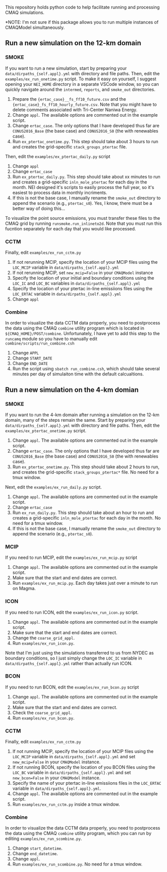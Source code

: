 This repository holds python code to help facilitate running and processing CMAQ simulations.

*NOTE: I'm not sure if this package allows you to run multiple instances of CMAQModel simultaneously. 

## Run a new simulation on the 12-km domain
### SMOKE
If you want to run a new simulation, start by preparing your `data/dirpaths_{self.appl}.yml` with directory and file paths. Then, edit the `examples/ex_run_onetime.py` script. To make it easy on yourself, I suggest opening your `NEI_HOME` directory in a separate VSCode window, so you can quickly navigate around the `intermed`, `reports`, and `smoke_out` directories.  

1. Prepare the `{ertac_case}__fs_ff10_future.csv` and the `{ertac_case}_fs_ff10_hourly_future.csv`. Note that you might have to delete comments associated with Tri-Center Naniwa Energy.  
2. Change `appl`. The available options are commented out in the example script.    
3. Change `ertac_case`. The only options that I have developed thus far are `CONUS2016_Base` (the base case) and `CONUS2016_S0` (the with renewables case).    
4. Run `ex_ptertac_onetime.py`. This step should take about 3 hours to run and creates the grid-specific `stack_groups_ptertac` file.     

Then, edit the `examples/ex_ptertac_daily.py` script

1. Change `appl`  
2. Change `ertac_case`  
3. Run `ex_ptertac_daily.py`. This step should take about xx minutes to run and creates a grid-specific `inln_mole_ptertac` for each day in the month. NEI designed it's scripts to easily process the full year, so it's easiest to process data in monthly incriments. 
4. If this is not the base case, I manually rename the `smoke_out` directory to append the scenario (e.g., `ptertac_s0`). Yes, I know, there must be a better way of doing this...  

To visualize the point source emissions, you must transfer these files to the CMAQ grid by running `runsmoke.run_inlineto2d`. Note that you must run this fucntion separately for each day that you would like processed.

### CCTM
Finally, edit `examples/ex_run_cctm.py`

1. If not rerunning MCIP, specify the location of your MCIP files using the `LOC_MCIP` variable in `data/dirpaths_{self.appl}.yml`  
2. If not rerunning MCIP, set `new_mcip=False` in your `CMAQModel` instance  
3. Specify the location of your initial and boundary conditions using the `LOC_IC` and `LOC_BC` variables in `data/dirpaths_{self.appl}.yml`
4. Specify the location of your ptertac in-line emissiions files using the `LOC_ERTAC` variable in `data/dirpaths_{self.appl}.yml`   
5. Change `appl` 

### Combine
In order to visualize the data CCTM data properly, you need to postprocess the data using the CMAQ `combine` utility program which is located in `${CMAQ_HOME}/POST/combine`. Unfortunately, I have yet to add this step to the `runcamq` module so you have to manually edit `combine/scripts/run_combine.csh`
1. Change `APPL`  
2. Change `START_DATE`  
3. Change `END_DATE`  
4. Run the script using `sbatch run_combine.csh`, which should take several minutes per day of simulaiton time with the default calcualtions. 

## Run a new simulation on the 4-km domian
### SMOKE
If you want to run the 4-km domain after running a simulation on the 12-km domain, many of the steps remain the same. Start by preparing your `data/dirpaths_{self.appl}.yml` with directory and file paths. Then, edit the `examples/ex_ptertac_onetime.py` script.  

1. Change `appl`. The available options are commented out in the example script.  
2. Change `ertac_case`. The only options that I have developed thus far are `CONUS2016_Base` (the base case) and `CONUS2016_S0` (the with renewables case).  
3. Run `ex_ptertac_onetime.py`. This step should take about 2 hours to run, and creates the grid-specific `stack_groups_ptertac*` file. No need for a tmux window.   

Next, edit the `examples/ex_run_daily.py` script.

1. Change `appl`. The available options are commented out in the example script.  
2. Change `ertac_case`  
3. Run `ex_run_daily.py`. This step should take about an hour to run and creates a grid-specific `inln_mole_ptertac` for each day in the month. No need for a tmux window. 
4. If this is not the base case, I manually rename the `smoke_out` directory to append the scenario (e.g., `ptertac_s0`).  

### MCIP
If you need to run MCIP, edit the `examples/ex_run_mcip.py` script  

1. Change `appl`. The available options are commented out in the example script.
2. Make sure that the start and end dates are correct.
3. Run `examples/ex_run_mcip.py`. Each day takes just over a minute to run on Magma.

### ICON
If you need to run ICON, edit the `examples/ex_run_icon.py` script. 

1. Change `appl`. The available options are commented out in the example script.
2. Make sure that the start and end dates are correct. 
3. Change the `coarse_grid_appl`.  
4. Run `examples/ex_run_icon.py`.    

Note that I'm just using the simulations transferred to us from NYDEC as boundary conditions, so I just simply change the `LOC_IC` variable in `data/dirpaths_{self.appl}.yml` rather than actually run ICON. 

### BCON
If you need to run BCON, edit the `examples/ex_run_bcon.py` script

1. Change `appl`. The available options are commented out in the example script.
2. Make sure that the start and end dates are correct. 
3. Check the `coarse_grid_appl`.  
4. Run `examples/ex_run_bcon.py`.    

### CCTM
Finally, edit `examples/ex_run_cctm.py`

1. If not running MCIP, specify the location of your MCIP files using the `LOC_MCIP` variable in `data/dirpaths_{self.appl}.yml` and set `new_mcip=False` in your `CMAQModel` instance.  
2. If not running BCON, specify the location of you BCON files using the `LOC_BC` variable in `data/dirpaths_{self.appl}.yml` and set `new_bcon=False` in your `CMAQModel` instance.
3. Specify the name of your ptertac in-line emissiions files in the `LOC_ERTAC` variable in `data/dirpaths_{self.appl}.yml`.   
4. Change `appl`. The available options are commented out in the example script.
5. Run `examples/ex_run_cctm.py` inside a tmux window.   

### Combine
In order to visualize the data CCTM data properly, you need to postprocess the data using the CMAQ `combine` utility program, which you can run by editing `examples/ex_run_scombine.py`.  
1. Change `start_datetime`.   
2. Change `end_datetime`.   
3. Change `appl`.   
4. Run `examples/ex_run_scombine.py`. No need for a tmux window.
